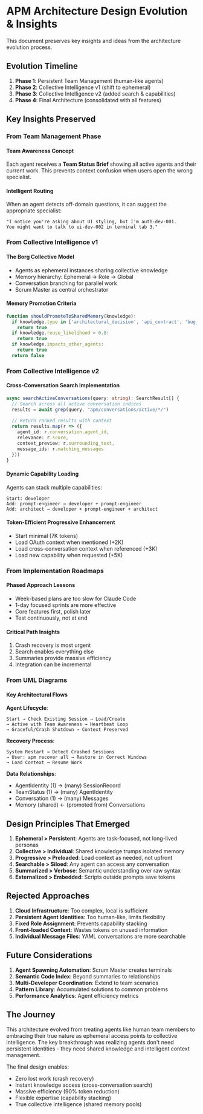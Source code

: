 # APM Architecture Design Evolution & Insights

This document preserves key insights and ideas from the architecture evolution process.

## Evolution Timeline

1. **Phase 1**: Persistent Team Management (human-like agents)
2. **Phase 2**: Collective Intelligence v1 (shift to ephemeral)
3. **Phase 3**: Collective Intelligence v2 (added search & capabilities)
4. **Phase 4**: Final Architecture (consolidated with all features)

## Key Insights Preserved

### From Team Management Phase

#### Team Awareness Concept
Each agent receives a **Team Status Brief** showing all active agents and their current work. This prevents context confusion when users open the wrong specialist.

#### Intelligent Routing
When an agent detects off-domain questions, it can suggest the appropriate specialist:
```
"I notice you're asking about UI styling, but I'm auth-dev-001. 
You might want to talk to ui-dev-002 in terminal tab 3."
```

### From Collective Intelligence v1

#### The Borg Collective Model
- Agents as ephemeral instances sharing collective knowledge
- Memory hierarchy: Ephemeral → Role → Global
- Conversation branching for parallel work
- Scrum Master as central orchestrator

#### Memory Promotion Criteria
```typescript
function shouldPromoteToSharedMemory(knowledge):
  if knowledge.type in ['architectural_decision', 'api_contract', 'bug_pattern']:
    return true
  if knowledge.reuse_likelihood > 0.8:
    return true
  if knowledge.impacts_other_agents:
    return true
  return false
```

### From Collective Intelligence v2

#### Cross-Conversation Search Implementation
```typescript
async searchActiveConversations(query: string): SearchResult[] {
  // Search across all active conversation indices
  results = await grep(query, "apm/conversations/active/*/")
  
  // Return ranked results with context
  return results.map(r => ({
    agent_id: r.conversation.agent_id,
    relevance: r.score,
    context_preview: r.surrounding_text,
    message_ids: r.matching_messages
  }))
}
```

#### Dynamic Capability Loading
Agents can stack multiple capabilities:
```
Start: developer
Add: prompt-engineer → developer + prompt-engineer
Add: architect → developer + prompt-engineer + architect
```

#### Token-Efficient Progressive Enhancement
- Start minimal (7K tokens)
- Load OAuth context when mentioned (+2K)
- Load cross-conversation context when referenced (+3K)
- Load new capability when requested (+5K)

### From Implementation Roadmaps

#### Phased Approach Lessons
- Week-based plans are too slow for Claude Code
- 1-day focused sprints are more effective
- Core features first, polish later
- Test continuously, not at end

#### Critical Path Insights
1. Crash recovery is most urgent
2. Search enables everything else
3. Summaries provide massive efficiency
4. Integration can be incremental

### From UML Diagrams

#### Key Architectural Flows

**Agent Lifecycle**:
```
Start → Check Existing Session → Load/Create
→ Active with Team Awareness → Heartbeat Loop
→ Graceful/Crash Shutdown → Context Preserved
```

**Recovery Process**:
```
System Restart → Detect Crashed Sessions
→ User: apm recover all → Restore in Correct Windows
→ Load Context → Resume Work
```

**Data Relationships**:
- AgentIdentity (1) → (many) SessionRecord
- TeamStatus (1) → (many) AgentIdentity
- Conversation (1) → (many) Messages
- Memory (shared) ← (promoted from) Conversations

## Design Principles That Emerged

1. **Ephemeral > Persistent**: Agents are task-focused, not long-lived personas
2. **Collective > Individual**: Shared knowledge trumps isolated memory
3. **Progressive > Preloaded**: Load context as needed, not upfront
4. **Searchable > Siloed**: Any agent can access any conversation
5. **Summarized > Verbose**: Semantic understanding over raw syntax
6. **Externalized > Embedded**: Scripts outside prompts save tokens

## Rejected Approaches

1. **Cloud Infrastructure**: Too complex, local is sufficient
2. **Persistent Agent Identities**: Too human-like, limits flexibility
3. **Fixed Role Assignment**: Prevents capability stacking
4. **Front-loaded Context**: Wastes tokens on unused information
5. **Individual Message Files**: YAML conversations are more searchable

## Future Considerations

1. **Agent Spawning Automation**: Scrum Master creates terminals
2. **Semantic Code Index**: Beyond summaries to relationships
3. **Multi-Developer Coordination**: Extend to team scenarios
4. **Pattern Library**: Accumulated solutions to common problems
5. **Performance Analytics**: Agent efficiency metrics

## The Journey

This architecture evolved from treating agents like human team members to embracing their true nature as ephemeral access points to collective intelligence. The key breakthrough was realizing agents don't need persistent identities - they need shared knowledge and intelligent context management.

The final design enables:
- Zero lost work (crash recovery)
- Instant knowledge access (cross-conversation search)
- Massive efficiency (90% token reduction)
- Flexible expertise (capability stacking)
- True collective intelligence (shared memory pools)